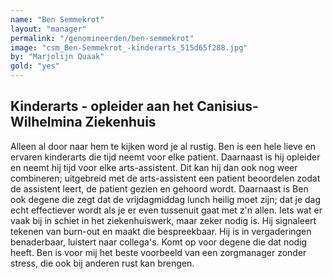 ```yaml
---
name: "Ben Semmekrot"
layout: "manager"
permalink: "/genomineerden/ben-semmekrot"
image: "csm_Ben-Semmekrot_-kinderarts_515d65f288.jpg"
by: "Marjolijn Quaak"
gold: "yes"
---
```

## Kinderarts - opleider aan het Canisius-Wilhelmina Ziekenhuis
Alleen al door naar hem te kijken word je al rustig. Ben is een hele lieve en ervaren kinderarts die tijd neemt voor elke patient. Daarnaast is hij opleider en neemt hij tijd voor elke arts-assistent. Dit kan hij dan ook nog weer combineren; uitgebreid met de arts-assistent een patient beoordelen zodat de assistent leert, de patient gezien en gehoord wordt. Daarnaast is Ben ook degene die zegt dat de vrijdagmiddag lunch heilig moet zijn; dat je dag echt effectiever wordt als je er even tussenuit gaat met z'n allen. Iets wat er vaak bij in schiet in het ziekenhuiswerk, maar zeker nodig is. Hij signaleert tekenen van burn-out en maakt die bespreekbaar. Hij is in vergaderingen benaderbaar, luistert naar collega's. Komt op voor degene die dat nodig heeft. Ben is voor mij het beste voorbeeld van een zorgmanager zonder stress, die ook bij anderen rust kan brengen.

